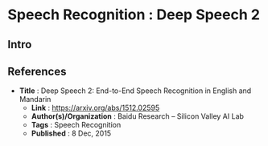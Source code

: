 # Speech Recognition : Deep Speech 2

## Intro

## References 
* **Title** : Deep Speech 2: End-to-End Speech Recognition in English and Mandarin
    * **Link** : https://arxiv.org/abs/1512.02595
    * **Author(s)/Organization** : Baidu Research – Silicon Valley AI Lab
    * **Tags** : Speech Recognition
    * **Published** : 8 Dec, 2015